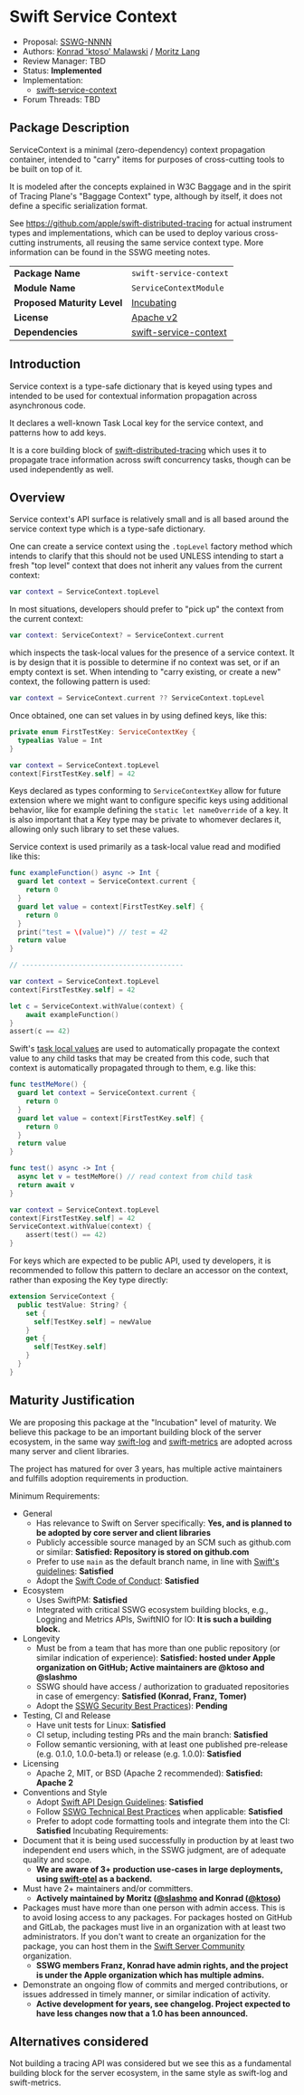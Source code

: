# Swift Service Context

* Proposal: [SSWG-NNNN](NNNN-service-context.md)
* Authors: [Konrad 'ktoso' Malawski](https://github.com/ktoso) / [Moritz Lang](https://github.com/slashmo)
* Review Manager: TBD
* Status: **Implemented**
* Implementation: 
  * [swift-service-context](https://github.com/apple/swift-service-context)
* Forum Threads: TBD

## Package Description

ServiceContext is a minimal (zero-dependency) context propagation container, intended to "carry" items for purposes of cross-cutting tools to be built on top of it.

It is modeled after the concepts explained in W3C Baggage and in the spirit of Tracing Plane's "Baggage Context" type, although by itself, it does not define a specific serialization format.

See https://github.com/apple/swift-distributed-tracing for actual instrument types and implementations, which can be used to deploy various cross-cutting instruments, all reusing the same service context type. More information can be found in the SSWG meeting notes.

| | |
|--|--|
| **Package Name** | `swift-service-context` |
| **Module Name** | `ServiceContextModule` |
| **Proposed Maturity Level** | [Incubating](https://github.com/swift-server/sswg/blob/main/process/incubation.md#process-diagram) |
| **License** | [Apache v2](https://github.com/apple/swift-distributed-tracing/blob/main/LICENSE.txt) |
| **Dependencies** | [swift-service-context](https://github.com/apple/swift-service-context) |

## Introduction

Service context is a type-safe dictionary that is keyed using types and intended to be used for contextual information propagation across asynchronous code.

It declares a well-known Task Local key for the service context, and patterns how to add keys. 

It is a core building block of [swift-distributed-tracing](https://github.com/apple/swift-distributed-tracing) which uses it to propagate trace information across swift concurrency tasks, though can be used independently as well.

## Overview

Service context's API surface is relatively small and is all based around the service context type which is a type-safe dictionary.

One can create a service context using the `.topLevel` factory method which intends to clarify that this should not be used UNLESS intending to start a fresh "top level" context that does not inherit any values from the current context:

```swift
var context = ServiceContext.topLevel
```

In most situations, developers should prefer to "pick up" the context from the current context:

```swift
var context: ServiceContext? = ServiceContext.current
```

which inspects the task-local values for the presence of a service context. It is by design that it is possible to determine if no context was set, or if an empty context is set. When intending to "carry existing, or create a new" context, the following pattern is used:

```swift
var context = ServiceContext.current ?? ServiceContext.topLevel
```

Once obtained, one can set values in by using defined keys, like this:

```swift
private enum FirstTestKey: ServiceContextKey {
  typealias Value = Int
}

var context = ServiceContext.topLevel
context[FirstTestKey.self] = 42
```

Keys declared as types conforming to `ServiceContextKey` allow for future extension where we might want to configure specific keys using additional behavior, like for example defining the `static let nameOverride` of a key. It is also important that a Key type may be private to whomever declares it, allowing only such library to set these values. 

Service context is used primarily as a task-local value read and modified like this:

```swift
func exampleFunction() async -> Int {
  guard let context = ServiceContext.current {
    return 0
  }
  guard let value = context[FirstTestKey.self] {
    return 0
  }
  print("test = \(value)") // test = 42
  return value
}

// ----------------------------------------

var context = ServiceContext.topLevel
context[FirstTestKey.self] = 42

let c = ServiceContext.withValue(context) {
    await exampleFunction()
}
assert(c == 42)
```

Swift's [task local values](https://developer.apple.com/documentation/swift/tasklocal) are used to automatically propagate the context value to any child tasks that may be created from this code, such that context is automatically propagated through to them, e.g. like this:

```swift
func testMeMore() {
  guard let context = ServiceContext.current {
    return 0
  }
  guard let value = context[FirstTestKey.self] {
    return 0
  }
  return value
}

func test() async -> Int {
  async let v = testMeMore() // read context from child task
  return await v
}

var context = ServiceContext.topLevel
context[FirstTestKey.self] = 42
ServiceContext.withValue(context) {
    assert(test() == 42)
}
```

For keys which are expected to be public API, used ty developers, it is recommended to follow this pattern to declare an accessor on the context, rather than exposing the Key type directly:

```swift
extension ServiceContext { 
  public testValue: String? {
    set { 
      self[TestKey.self] = newValue
    }
    get {
      self[TestKey.self]
    }
  }
}
```

## Maturity Justification

We are proposing this package at the "Incubation" level of maturity. We believe this package to be an important building block of the server ecosystem, in the same way [swift-log](https://github.com/apple/swift-log) and [swift-metrics](https://github.com/apple/swift-metrics) are adopted across many server and client libraries.

The project has matured for over 3 years, has multiple active maintainers and fulfills adoption requirements in production.

Minimum Requirements:

* General
  * Has relevance to Swift on Server specifically: **Yes, and is planned to be adopted by core server and client libraries**
  * Publicly accessible source managed by an SCM such as github.com or similar: **Satisfied: Repository is stored on github.com**
  * Prefer to use `main` as the default branch name, in line with [Swift's guidelines](https://forums.swift.org/t/moving-default-branch-to-main/38515): **Satisfied**
  * Adopt the [Swift Code of Conduct](https://swift.org/community/#code-of-conduct): **Satisfied**
* Ecosystem
  * Uses SwiftPM: **Satisfied**
  * Integrated with critical SSWG ecosystem building blocks, e.g., Logging and Metrics APIs, SwiftNIO for IO: **It is such a building block.**
* Longevity
  * Must be from a team that has more than one public repository (or similar indication of experience): **Satisfied: hosted under Apple organization on GitHub; Active maintainers are @ktoso and @slashmo**
  * SSWG should have access / authorization to graduated repositories in case of emergency: **Satisfied (Konrad, Franz, Tomer)**
  * Adopt the [SSWG Security Best Practices](../security/README.md)): **Pending**
* Testing, CI and Release
  * Have unit tests for Linux: **Satisfied**
  * CI setup, including testing PRs and the main branch: **Satisfied**
  * Follow semantic versioning, with at least one published pre-release (e.g. 0.1.0, 1.0.0-beta.1) or release (e.g. 1.0.0): **Satisfied**
* Licensing
  * Apache 2, MIT, or BSD (Apache 2 recommended): **Satisfied: Apache 2**
* Conventions and Style
  * Adopt [Swift API Design Guidelines](https://swift.org/documentation/api-design-guidelines/): **Satisfied**
  * Follow [SSWG Technical Best Practices](#technical-best-practices) when applicable: **Satisfied**
  * Prefer to adopt code formatting tools and integrate them into the CI: **Satisfied**
Incubating Requirements:
* Document that it is being used successfully in production by at least two independent end users which, in the SSWG judgment, are of adequate quality and scope.
  * **We are aware of 3+ production use-cases in large deployments, using [swift-otel](https://github.com/slashmo/swift-otel) as a backend.**
* Must have 2+ maintainers and/or committers. 
  * **Actively maintained by Moritz ([@slashmo](https://github.com/slashmo) and Konrad ([@ktoso](https://github.com/ktoso))**
* Packages must have more than one person with admin access. This is to avoid losing access to any packages. For packages hosted on GitHub and GitLab, the packages must live in an organization with at least two administrators. If you don't want to create an organization for the package, you can host them in the [Swift Server Community](https://github.com/swift-server-community) organization.
  * **SSWG members Franz, Konrad have admin rights, and the project is under the Apple organization which has multiple admins.**
* Demonstrate an ongoing flow of commits and merged contributions, or issues addressed in timely manner, or similar indication of activity.
  * **Active development for years, see changelog. Project expected to have less changes now that a 1.0 has been announced.**

## Alternatives considered

Not building a tracing API was considered but we see this as a fundamental building block for the server ecosystem, in the same style as swift-log and swift-metrics. 
